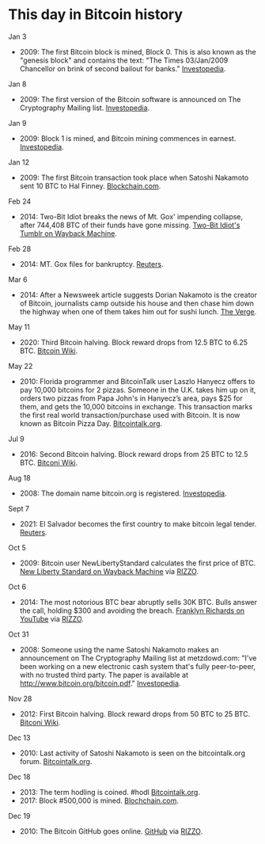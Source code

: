 # This day in Bitcoin history

Jan 3
- 2009: The first Bitcoin block is mined, Block 0. This is also known as the "genesis block" and contains the text: "The Times 03/Jan/2009 Chancellor on brink of second bailout for banks." [Investopedia](https://www.investopedia.com/terms/b/bitcoin.asp).

Jan 8
- 2009: The first version of the Bitcoin software is announced on The Cryptography Mailing list. [Investopedia](https://www.investopedia.com/terms/b/bitcoin.asp).

Jan 9
- 2009: Block 1 is mined, and Bitcoin mining commences in earnest. [Investopedia](https://www.investopedia.com/terms/b/bitcoin.asp).

Jan 12
- 2009: The first Bitcoin transaction took place when Satoshi Nakamoto sent 10 BTC to Hal Finney. [Blockchain.com](https://www.blockchain.com/btc/tx/f4184fc596403b9d638783cf57adfe4c75c605f6356fbc91338530e9831e9e16).

Feb 24
- 2014: Two-Bit Idiot breaks the news of Mt. Gox' impending collapse, after 744,408 BTC of their funds have gone missing. [Two-Bit Idiot's Tumblr on Wayback Machine]( https://web.archive.org/web/20140915000000*/https://two-bit-idiot.tumblr.com/post/77745633839/bitcoins-apocalyptic-moment-mt-gox-may-have).

Feb 28
- 2014: MT. Gox files for bankruptcy. [Reuters](https://www.reuters.com/article/us-bitcoin-mtgox-bankruptcy-idUSBREA1R0FX20140228).

Mar 6
- 2014: After a Newsweek article suggests Dorian Nakamoto is the creator of Bitcoin, journalists camp outside his house and then chase him down the highway when one of them takes him out for sushi lunch. [The Verge](https://www.theverge.com/2014/3/6/5479050/press-chases-alleged-bitcoin-creator-through-los-angeles).

May 11
- 2020: Third Bitcoin halving. Block reward drops from 12.5 BTC to 6.25 BTC. [Bitcoin Wiki](https://en.bitcoin.it/wiki/Controlled_supply).

May 22
- 2010: Florida programmer and BitcoinTalk user Laszlo Hanyecz offers to pay 10,000 bitcoins for 2 pizzas. Someone in the U.K. takes him up on it, orders two pizzas from Papa John's in Hanyecz’s area, pays $25 for them, and gets the 10,000 bitcoins in exchange. This transaction marks the first real world transaction/purchase used with Bitcoin. It is now known as Bitcoin Pizza Day. [Bitcointalk.org](https://bitcointalk.org/index.php?topic=137.0).

Jul 9
- 2016: Second Bitcoin halving. Block reward drops from 25 BTC to 12.5 BTC. [Bitconi Wiki](https://en.bitcoin.it/wiki/Controlled_supply).

Aug 18
- 2008: The domain name bitcoin.org is registered. [Investopedia](https://www.investopedia.com/terms/b/bitcoin.asp).

Sept 7
- 2021: El Salvador becomes the first country to make bitcoin legal tender. [Reuters](https://www.reuters.com/business/finance/el-salvador-leads-world-into-cryptocurrency-bitcoin-legal-tender-2021-09-07/).

Oct 5
- 2009: Bitcoin user NewLibertyStandard calculates the first price of BTC. [New Liberty Standard on Wayback Machine]( https://web.archive.org/web/20131031064421/http://newlibertystandard.wikifoundry.com/page/2009+Exchange+Rate) via [RIZZO](https://twitter.com/pete_rizzo_/status/1445347268828270599).

Oct 6
- 2014: The most notorious BTC bear abruptly sells 30K BTC. Bulls answer the call, holding $300 and avoiding the breach. [Franklyn Richards on YouTube](https://www.youtube.com/watch?v=ulimNuaKIQM)
via [RIZZO](https://twitter.com/pete_rizzo_/status/1445773560975265804).

Oct 31
- 2008: Someone using the name Satoshi Nakamoto makes an announcement on The Cryptography Mailing list at metzdowd.com: "I've been working on a new electronic cash system that's fully peer-to-peer, with no trusted third party. The paper is available at http://www.bitcoin.org/bitcoin.pdf." [Investopedia](https://www.investopedia.com/terms/b/bitcoin.asp).

Nov 28
- 2012: First Bitcoin halving. Block reward drops from 50 BTC to 25 BTC. [Bitconi Wiki](https://en.bitcoin.it/wiki/Controlled_supply).

Dec 13
- 2010: Last activity of Satoshi Nakamoto is seen on the bitcointalk.org forum. [Bitcointalk.org](https://bitcointalk.org/index.php?action=profile;u=3).

Dec 18
- 2013: The term hodling is coined. #hodl [Bitcointalk.org](https://bitcointalk.org/index.php?topic=375643.0).
- 2017: Block #500,000 is mined. [Blochchain.com](https://www.blockchain.com/btc/block/00000000000000000024fb37364cbf81fd49cc2d51c09c75c35433c3a1945d04).

Dec 19
- 2010: The Bitcoin GitHub goes online. [GitHub](https://github.com/bitcoin/bitcoin) via [RIZZO](https://twitter.com/pete_rizzo_/status/1340299654408355842).
